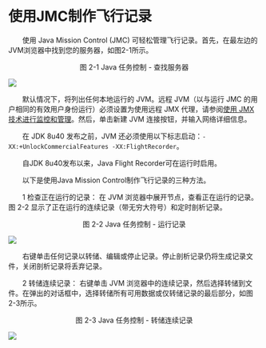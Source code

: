 # 使用JMC制作飞行记录

&emsp;&emsp;使用 Java Mission Control (JMC) 可轻松管理飞行记录。首先，在最左边的JVM浏览器中找到您的服务器，如图2-1所示。

<center>图 2-1 Java 任务控制 - 查找服务器</center>

![](https://docs.oracle.com/javase/8/docs/technotes/guides/troubleshoot/img/jmc-event.png)

&emsp;&emsp;默认情况下，将列出任何本地运行的 JVM。远程 JVM（以与运行 JMC 的用户相同的有效用户身份运行）必须设置为使用远程 JMX 代理，请参阅[使用 JMX 技术进行监控和管理](https://docs.oracle.com/javase/8/docs/technotes/guides/management/agent.html)。然后，单击新建 JVM 连接按钮，并输入网络详细信息。

&emsp;&emsp;在 JDK 8u40 发布之前，JVM 还必须使用以下标志启动：`-XX:+UnlockCommercialFeatures -XX:FlightRecorder`。

&emsp;&emsp;自JDK 8u40发布以来，Java Flight Recorder可在运行时启用。

&emsp;&emsp;以下是使用Java Mission Control制作飞行记录的三种方法。

&emsp;&emsp;1 检查正在运行的记录： 在 JVM 浏览器中展开节点，查看正在运行的记录。图 2-2 显示了正在运行的连续记录（带无穷大符号）和定时剖析记录。

<center>图 2-2 Java 任务控制 - 运行记录</center>

![](https://docs.oracle.com/javase/8/docs/technotes/guides/troubleshoot/img/jmc-expand-node.png)

&emsp;&emsp;右键单击任何记录以转储、编辑或停止记录。停止剖析记录仍将生成记录文件，关闭剖析记录将丢弃记录。

&emsp;&emsp;2 转储连续记录： 右键单击 JVM 浏览器中的连续记录，然后选择转储到文件。在弹出的对话框中，选择转储所有可用数据或仅转储记录的最后部分，如图2-3所示。

<center>图 2-3 Java 任务控制 - 转储连续记录</center>

![](https://docs.oracle.com/javase/8/docs/technotes/guides/troubleshoot/img/jmc-continue-record.png)